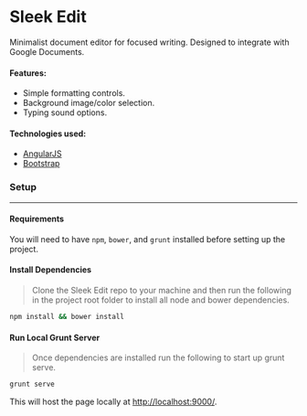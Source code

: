 # Sleek Edit

Minimalist document editor for focused writing. Designed to integrate with Google Documents.  

#### Features:

 * Simple formatting controls.
 * Background image/color selection.
 * Typing sound options.

#### Technologies used:
 * [AngularJS](https://angularjs.org/)
 * [Bootstrap](http://getbootstrap.com/)

### Setup
---

#### Requirements

You will need to have `npm`, `bower`, and `grunt` installed before setting up the project.

#### Install Dependencies

>Clone the Sleek Edit repo to your machine and then run the following in the project root folder to install all node and bower dependencies.
```bash
npm install && bower install
```

#### Run Local Grunt Server

>Once dependencies are installed run the following to start up grunt serve.
```bash
grunt serve
```
This will host the page locally at [http://localhost:9000/](http://localhost:9000/).
